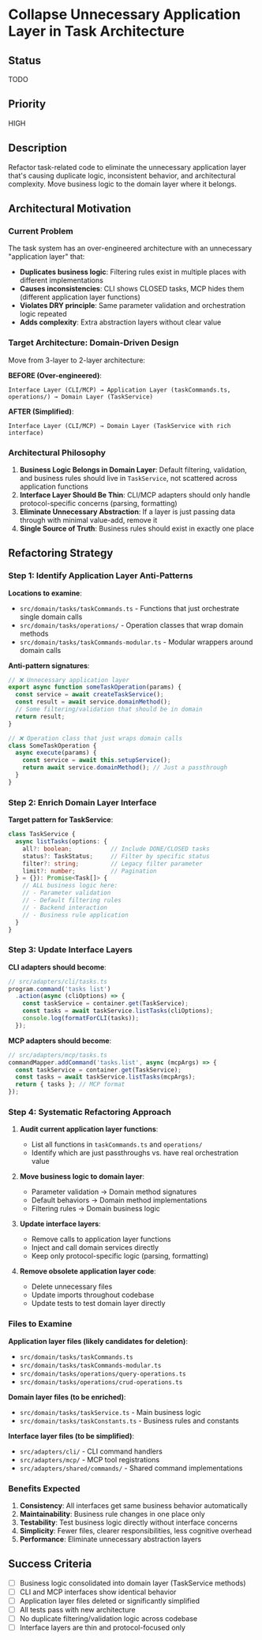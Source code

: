 # Collapse Unnecessary Application Layer in Task Architecture

## Status
TODO

## Priority
HIGH

## Description

Refactor task-related code to eliminate the unnecessary application layer that's causing duplicate logic, inconsistent behavior, and architectural complexity. Move business logic to the domain layer where it belongs.

## Architectural Motivation

### Current Problem
The task system has an over-engineered architecture with an unnecessary "application layer" that:
- **Duplicates business logic**: Filtering rules exist in multiple places with different implementations
- **Causes inconsistencies**: CLI shows CLOSED tasks, MCP hides them (different application layer functions)
- **Violates DRY principle**: Same parameter validation and orchestration logic repeated
- **Adds complexity**: Extra abstraction layers without clear value

### Target Architecture: Domain-Driven Design
Move from 3-layer to 2-layer architecture:

**BEFORE (Over-engineered)**:
```
Interface Layer (CLI/MCP) → Application Layer (taskCommands.ts, operations/) → Domain Layer (TaskService)
```

**AFTER (Simplified)**:
```
Interface Layer (CLI/MCP) → Domain Layer (TaskService with rich interface)
```

### Architectural Philosophy

1. **Business Logic Belongs in Domain Layer**: Default filtering, validation, and business rules should live in `TaskService`, not scattered across application functions
2. **Interface Layer Should Be Thin**: CLI/MCP adapters should only handle protocol-specific concerns (parsing, formatting)
3. **Eliminate Unnecessary Abstraction**: If a layer is just passing data through with minimal value-add, remove it
4. **Single Source of Truth**: Business rules should exist in exactly one place

## Refactoring Strategy

### Step 1: Identify Application Layer Anti-Patterns

**Locations to examine**:
- `src/domain/tasks/taskCommands.ts` - Functions that just orchestrate single domain calls
- `src/domain/tasks/operations/` - Operation classes that wrap domain methods
- `src/domain/tasks/taskCommands-modular.ts` - Modular wrappers around domain calls

**Anti-pattern signatures**:
```typescript
// ❌ Unnecessary application layer
export async function someTaskOperation(params) {
  const service = await createTaskService();
  const result = await service.domainMethod();
  // Some filtering/validation that should be in domain
  return result;
}

// ❌ Operation class that just wraps domain calls
class SomeTaskOperation {
  async execute(params) {
    const service = await this.setupService();
    return await service.domainMethod(); // Just a passthrough
  }
}
```

### Step 2: Enrich Domain Layer Interface

**Target pattern for TaskService**:
```typescript
class TaskService {
  async listTasks(options: {
    all?: boolean;           // Include DONE/CLOSED tasks
    status?: TaskStatus;     // Filter by specific status
    filter?: string;         // Legacy filter parameter
    limit?: number;          // Pagination
  } = {}): Promise<Task[]> {
    // ALL business logic here:
    // - Parameter validation
    // - Default filtering rules
    // - Backend interaction
    // - Business rule application
  }
}
```

### Step 3: Update Interface Layers

**CLI adapters should become**:
```typescript
// src/adapters/cli/tasks.ts
program.command('tasks list')
  .action(async (cliOptions) => {
    const taskService = container.get(TaskService);
    const tasks = await taskService.listTasks(cliOptions);
    console.log(formatForCLI(tasks));
  });
```

**MCP adapters should become**:
```typescript
// src/adapters/mcp/tasks.ts
commandMapper.addCommand('tasks.list', async (mcpArgs) => {
  const taskService = container.get(TaskService);
  const tasks = await taskService.listTasks(mcpArgs);
  return { tasks }; // MCP format
});
```

### Step 4: Systematic Refactoring Approach

1. **Audit current application layer functions**:
   - List all functions in `taskCommands.ts` and `operations/`
   - Identify which are just passthroughs vs. have real orchestration value

2. **Move business logic to domain layer**:
   - Parameter validation → Domain method signatures
   - Default behaviors → Domain method implementations
   - Filtering rules → Domain business logic

3. **Update interface layers**:
   - Remove calls to application layer functions
   - Inject and call domain services directly
   - Keep only protocol-specific logic (parsing, formatting)

4. **Remove obsolete application layer code**:
   - Delete unnecessary files
   - Update imports throughout codebase
   - Update tests to test domain layer directly

### Files to Examine

**Application layer files (likely candidates for deletion)**:
- `src/domain/tasks/taskCommands.ts`
- `src/domain/tasks/taskCommands-modular.ts`
- `src/domain/tasks/operations/query-operations.ts`
- `src/domain/tasks/operations/crud-operations.ts`

**Domain layer files (to be enriched)**:
- `src/domain/tasks/taskService.ts` - Main business logic
- `src/domain/tasks/taskConstants.ts` - Business rules and constants

**Interface layer files (to be simplified)**:
- `src/adapters/cli/` - CLI command handlers
- `src/adapters/mcp/` - MCP tool registrations
- `src/adapters/shared/commands/` - Shared command implementations

### Benefits Expected

1. **Consistency**: All interfaces get same business behavior automatically
2. **Maintainability**: Business rule changes in one place only
3. **Testability**: Test business logic directly without interface concerns
4. **Simplicity**: Fewer files, clearer responsibilities, less cognitive overhead
5. **Performance**: Eliminate unnecessary abstraction layers

## Success Criteria

- [ ] Business logic consolidated into domain layer (TaskService methods)
- [ ] CLI and MCP interfaces show identical behavior
- [ ] Application layer files deleted or significantly simplified
- [ ] All tests pass with new architecture
- [ ] No duplicate filtering/validation logic across codebase
- [ ] Interface layers are thin and protocol-focused only
